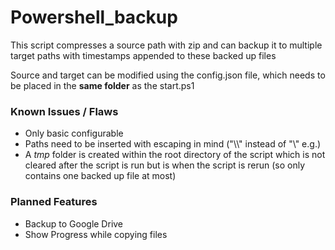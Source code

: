 # Powershell_backup 
This script compresses a source path with zip and can backup it to multiple target
paths with timestamps appended to these backed up files

Source and target can be modified using the config.json file, which needs to be placed
in the __same folder__ as the start.ps1

### Known Issues / Flaws
- Only basic configurable
- Paths need to be inserted with escaping in mind ("\\\\" instead of "\\" e.g.)
- A *tmp* folder is created within the root directory of the script which is not cleared after the script is run
  but is when the script is rerun (so only contains one backed up file at most)

### Planned Features
- Backup to Google Drive
- Show Progress while copying files
